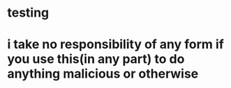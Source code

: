 # testing
# i take no responsibility of any form if you use this(in any part) to do anything malicious or otherwise
